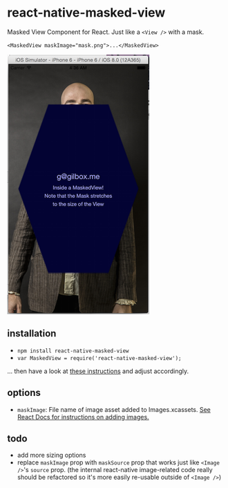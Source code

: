 # react-native-masked-view

Masked View Component for React. Just like a `<View />` with a mask.

    <MaskedView maskImage="mask.png">...</MaskedView>

![screen shot](masked-view-screenshot.png)

## installation

- `npm install react-native-masked-view`
- `var MaskedView = require('react-native-masked-view');`

... then have a look at [these instructions](https://github.com/chirag04/react-native-dashed-border)
and adjust accordingly.

## options

- `maskImage`: File name of image asset added to Images.xcassets.
[See React Docs for instructions on adding images.](https://facebook.github.io/react-native/docs/image.html#adding-static-resources-to-your-app-using-images-xcassets)

## todo

- add more sizing options
- replace `maskImage` prop with `maskSource` prop that works just like `<Image />`'s `source` prop. 
  (the internal react-native image-related code really should be refactored so it's more easily 
  re-usable outside of `<Image />`)